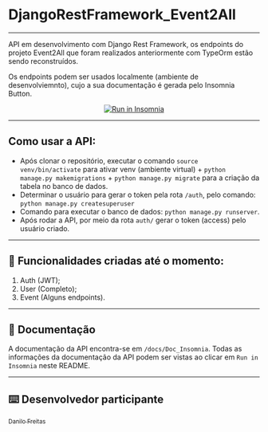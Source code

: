 # DjangoRestFramework_Event2All

---

API em desenvolvimento com Django Rest Framework, os endpoints do projeto Event2All que foram realizados anteriormente com TypeOrm estão sendo reconstruídos. 

Os endpoints podem ser usados localmente (ambiente de desenvolviemnto), cujo a sua documentação é gerada pelo Insomnia Button.

<p align="center">
<a href="https://insomnia.rest/run/?label=Event2All-Django&uri=https%3A%2F%2Fraw.githubusercontent.com%2Fdanilojpfreitas%2FEvent2All-DjangoRestFramework%2Fmain%2FInsomnia%2FInsomnia-All_2023-01-19.json" target="_blank"><img src="https://insomnia.rest/images/run.svg" alt="Run in Insomnia"></a>
</p>

---
## Como usar a API:
  - Após clonar o repositório, executar o comando `source venv/bin/activate` para ativar venv (ambiente virtual) + `python manage.py makemigrations` + `python manage.py migrate` para a criação da tabela no banco de dados.
  - Determinar o usuário para gerar o token pela rota `/auth`, pelo comando: `python manage.py createsuperuser` 
  - Comando para executar o banco de dados: `python manage.py runserver`. 
  - Após rodar a API, por meio da rota `auth/` gerar o token (access) pelo usuário criado.  
  
---
## :memo: Funcionalidades criadas até o momento: 

1. Auth (JWT);
2. User (Completo);
3. Event (Alguns endpoints).

---


## :page_with_curl: Documentação

A documentação da API encontra-se em `/docs/Doc_Insomnia`.
Todas as informações da documentação da API podem ser vistas ao clicar em `Run in Insomnia` neste README.   


---


## :keyboard: Desenvolvedor participante
 
[<sub>Danilo Freitas</sub>](https://github.com/danilojpfreitas)  

